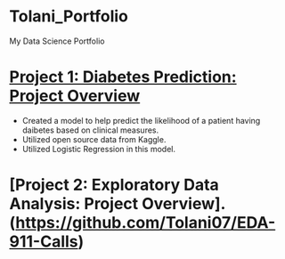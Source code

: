 # Tolani_Portfolio
My Data Science Portfolio

# [Project 1: Diabetes Prediction: Project Overview](https://github.com/Tolani07/Diabetes-Prediction/blob/main/Diabetes%20Prediction.ipynb)
* Created a model to help predict the likelihood of a patient having daibetes based on clinical measures.
* Utilized open source data from Kaggle.
* Utilized Logistic Regression in this model.  


# [Project 2: Exploratory Data Analysis: Project Overview].(https://github.com/Tolani07/EDA-911-Calls)
